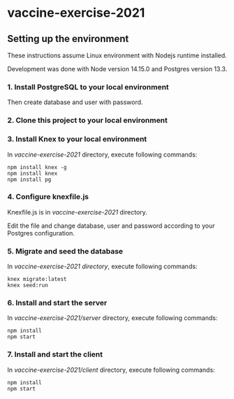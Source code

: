 # vaccine-exercise-2021

## Setting up the environment
These instructions assume Linux environment with Nodejs runtime installed.

Development was done with Node version 14.15.0 and Postgres version 13.3.

### 1. Install PostgreSQL to your local environment
Then create database and user with password.

### 2. Clone this project to your local environment

### 3. Install Knex to your local environment
In *vaccine-exercise-2021* directory, execute following commands:
```console
npm install knex -g
npm install knex
npm install pg
```
### 4. Configure knexfile.js
Knexfile.js is in *vaccine-exercise-2021* directory.

Edit the file and change database, user and password according to your Postgres configuration.

### 5. Migrate and seed the database
In *vaccine-exercise-2021 directory*, execute following commands:
```
knex migrate:latest
knex seed:run
```
### 6. Install and start the server
In *vaccine-exercise-2021/server* directory, execute following commands:
```
npm install
npm start
```
### 7. Install and start the client
In *vaccine-exercise-2021/client* directory, execute following commands:
```
npm install
npm start
```






